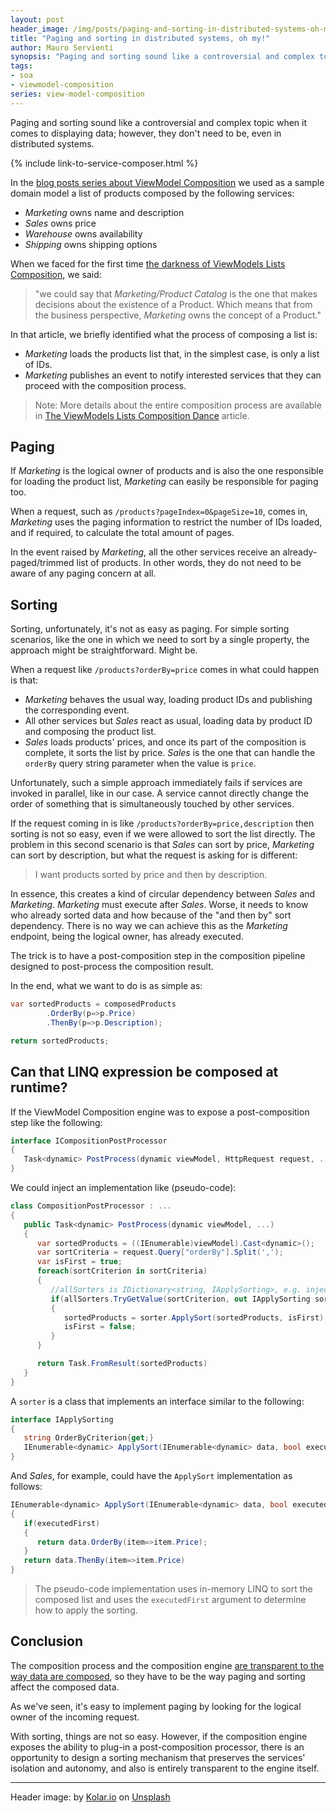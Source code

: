```yaml
---
layout: post
header_image: /img/posts/paging-and-sorting-in-distributed-systems-oh-my/header.jpg
title: "Paging and sorting in distributed systems, oh my!"
author: Mauro Servienti
synopsis: "Paging and sorting sound like a controversial and complex topic when it comes to displaying data; however, they don't need to be, even in distributed systems."
tags:
- soa
- viewmodel-composition
series: view-model-composition
---
```

Paging and sorting sound like a controversial and complex topic when it comes to displaying data; however, they don't need to be, even in distributed systems.

{% include link-to-service-composer.html %}

In the [blog posts series about ViewModel Composition](/categories/view-model-composition) we used as a sample domain model a list of products composed by the following services:

* *Marketing* owns name and description
* *Sales* owns price
* *Warehouse* owns availability
* *Shipping* owns shipping options

When we faced for the first time [the darkness of ViewModels Lists Composition](/view-model-composition/2019/02/28/into-the-darkness-of-viewmodel-lists-composition.html), we said:

>"we could say that *Marketing/Product Catalog* is the one that makes decisions about the existence of a Product. Which means that from the business perspective, *Marketing* owns the concept of a Product."

In that article, we briefly identified what the process of composing a list is:

* *Marketing* loads the products list that, in the simplest case, is only a list of IDs.
* *Marketing* publishes an event to notify interested services that they can proceed with the composition process.

>Note: More details about the entire composition process are available in [The ViewModels Lists Composition Dance](/view-model-composition/2019/03/21/the-viewmodels-lists-composition-dance.html) article.

## Paging
If *Marketing* is the logical owner of products and is also the one responsible for loading the product list, *Marketing* can easily be responsible for paging too.

When a request, such as `/products?pageIndex=0&pageSize=10`, comes in, *Marketing* uses the paging information to restrict the number of IDs loaded, and if required, to calculate the total amount of pages.

In the event raised by *Marketing*, all the other services receive an already-paged/trimmed list of products. In other words, they do not need to be aware of any paging concern at all.

## Sorting
Sorting, unfortunately, it's not as easy as paging. For simple sorting scenarios, like the one in which we need to sort by a single property, the approach might be straightforward. Might be.

When a request like `/products?orderBy=price` comes in what could happen is that:

* *Marketing* behaves the usual way, loading product IDs and publishing the corresponding event.
* All other services but *Sales* react as usual, loading data by product ID and composing the product list.
* *Sales* loads products' prices, and once its part of the composition is complete, it sorts the list by price. *Sales* is the one that can handle the `orderBy` query string parameter when the value is `price`.

Unfortunately, such a simple approach immediately fails if services are invoked in parallel, like in our case. A service cannot directly change the order of something that is simultaneously touched by other services.

If the request coming in is like `/products?orderBy=price,description` then sorting is not so easy, even if we were allowed to sort the list directly. The problem in this second scenario is that *Sales* can sort by price, *Marketing* can sort by description, but what the request is asking for is different:

>I want products sorted by price and then by description.

In essence, this creates a kind of circular dependency between *Sales* and *Marketing*. *Marketing* must execute after *Sales*. Worse, it needs to know who already sorted data and how because of the "and then by" sort dependency. There is no way we can achieve this as the *Marketing* endpoint, being the logical owner, has already executed.

The trick is to have a post-composition step in the composition pipeline designed to post-process the composition result.

In the end, what we want to do is as simple as:

```csharp
var sortedProducts = composedProducts
        .OrderBy(p=>p.Price)
        .ThenBy(p=>p.Description);

return sortedProducts;
```

## Can that LINQ expression be composed at runtime?

If the ViewModel Composition engine was to expose a post-composition step like the following:

```csharp
interface ICompositionPostProcessor
{
   Task<dynamic> PostProcess(dynamic viewModel, HttpRequest request, ...);
}
```

We could inject an implementation like (pseudo-code):

```csharp
class CompositionPostProcessor : ...
{
   public Task<dynamic> PostProcess(dynamic viewModel, ...)
   {
      var sortedProducts = ((IEnumerable)viewModel).Cast<dynamic>();
      var sortCriteria = request.Query["orderBy"].Split(',');
      var isFirst = true;
      foreach(sortCriterion in sortCriteria)
      {
         //allSorters is IDictionary<string, IApplySorting>, e.g. injected via DI
         if(allSorters.TryGetValue(sortCriterion, out IApplySorting sorter))
         {
            sortedProducts = sorter.ApplySort(sortedProducts, isFirst);
            isFirst = false;
         }
      }

      return Task.FromResult(sortedProducts)
   }
}
```

A `sorter` is a class that implements an interface similar to the following:

```csharp
interface IApplySorting
{
   string OrderByCriterion{get;}
   IEnumerable<dynamic> ApplySort(IEnumerable<dynamic> data, bool executedFirst);
}
```

And *Sales*, for example, could have the `ApplySort` implementation as follows:

```csharp
IEnumerable<dynamic> ApplySort(IEnumerable<dynamic> data, bool executedFirst)
{
   if(executedFirst)
   {
      return data.OrderBy(item=>item.Price);
   }
   return data.ThenBy(item=>item.Price)
}
```

> The pseudo-code implementation uses in-memory LINQ to sort the composed list and uses the `executedFirst` argument to determine how to apply the sorting.

## Conclusion

The composition process and the composition engine [are transparent to the way data are composed](/view-model-composition/2019/04/09/slice-it.html), so they have to be the way paging and sorting affect the composed data.

As we've seen, it's easy to implement paging by looking for the logical owner of the incoming request.

With sorting, things are not so easy. However, if the composition engine exposes the ability to plug-in a post-composition processor, there is an opportunity to design a sorting mechanism that preserves the services' isolation and autonomy, and also is entirely transparent to the engine itself.

---

Header image: by [Kolar.io](https://unsplash.com/@jankolar?utm_source=unsplash&utm_medium=referral&utm_content=creditCopyText) on [Unsplash](https://unsplash.com/s/photos/sort?utm_source=unsplash&utm_medium=referral&utm_content=creditCopyText)
